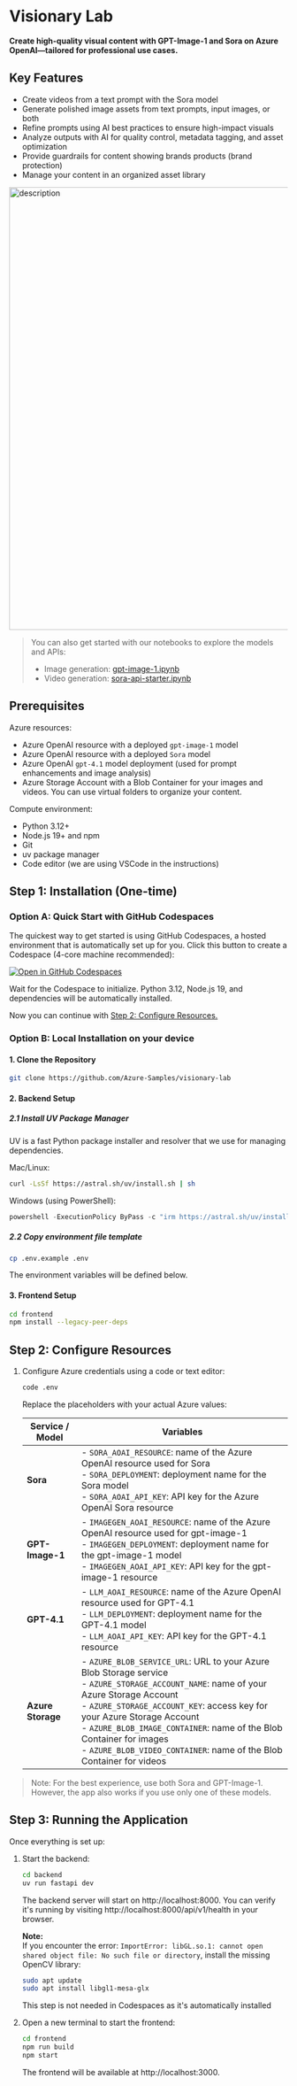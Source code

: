 # Visionary Lab

**Create high-quality visual content with GPT-Image-1 and Sora on Azure OpenAI—tailored for professional use cases.**

## Key Features

- Create videos from a text prompt with the Sora model
- Generate polished image assets from text prompts, input images, or both
- Refine prompts using AI best practices to ensure high-impact visuals
- Analyze outputs with AI for quality control, metadata tagging, and asset optimization
- Provide guardrails for content showing brands products (brand protection)
- Manage your content in an organized asset library

<img src="ui-sample.png" alt="description" width="800"/>

> You can also get started with our notebooks to explore the models and APIs:
>
> - Image generation: [gpt-image-1.ipynb](notebooks/gpt-image-1.ipynb)
> - Video generation: [sora-api-starter.ipynb](notebooks/sora-api-starter.ipynb)

## Prerequisites

Azure resources:

- Azure OpenAI resource with a deployed `gpt-image-1` model
- Azure OpenAI resource with a deployed `Sora` model
- Azure OpenAI `gpt-4.1` model deployment (used for prompt enhancements and image analysis)
- Azure Storage Account with a Blob Container for your images and videos. You can use virtual folders to organize your content.

Compute environment:

- Python 3.12+
- Node.js 19+ and npm
- Git
- uv package manager
- Code editor (we are using VSCode in the instructions)

## Step 1: Installation (One-time)

### Option A: Quick Start with GitHub Codespaces

The quickest way to get started is using GitHub Codespaces, a hosted environment that is automatically set up for you. Click this button to create a Codespace (4-core machine recommended):

[![Open in GitHub Codespaces](https://github.com/codespaces/badge.svg)](https://github.com/codespaces/new?hide_repo_select=true&ref=main&repo=Azure-Samples/visionary-lab)

Wait for the Codespace to initialize. Python 3.12, Node.js 19, and dependencies will be automatically installed.

Now you can continue with [Step 2: Configure Resources.](#step-2-configure-resources)

### Option B: Local Installation on your device

#### 1. Clone the Repository

```bash
git clone https://github.com/Azure-Samples/visionary-lab
```

#### 2. Backend Setup

##### 2.1 Install UV Package Manager

UV is a fast Python package installer and resolver that we use for managing dependencies.

Mac/Linux:

```bash
curl -LsSf https://astral.sh/uv/install.sh | sh
```

Windows (using PowerShell):

```powershell
powershell -ExecutionPolicy ByPass -c "irm https://astral.sh/uv/install.ps1 | iex"
```

##### 2.2 Copy environment file template

```bash
cp .env.example .env
```

The environment variables will be defined below.

#### 3. Frontend Setup

```bash
cd frontend
npm install --legacy-peer-deps
```

## Step 2: Configure Resources

1. Configure Azure credentials using a code or text editor:

   ```bash
   code .env
   ```

   Replace the placeholders with your actual Azure values:

   | Service / Model   | Variables                                                                                                                                                                                                                                                                                                                                                                      |
   | ----------------- | ------------------------------------------------------------------------------------------------------------------------------------------------------------------------------------------------------------------------------------------------------------------------------------------------------------------------------------------------------------------------------ |
   | **Sora**          | - `SORA_AOAI_RESOURCE`: name of the Azure OpenAI resource used for Sora <br> - `SORA_DEPLOYMENT`: deployment name for the Sora model <br> - `SORA_AOAI_API_KEY`: API key for the Azure OpenAI Sora resource                                                                                                                                                                    |
   | **GPT-Image-1**   | - `IMAGEGEN_AOAI_RESOURCE`: name of the Azure OpenAI resource used for gpt-image-1 <br> - `IMAGEGEN_DEPLOYMENT`: deployment name for the gpt-image-1 model <br> - `IMAGEGEN_AOAI_API_KEY`: API key for the gpt-image-1 resource                                                                                                                                                |
   | **GPT-4.1**       | - `LLM_AOAI_RESOURCE`: name of the Azure OpenAI resource used for GPT-4.1 <br> - `LLM_DEPLOYMENT`: deployment name for the GPT-4.1 model <br> - `LLM_AOAI_API_KEY`: API key for the GPT-4.1 resource                                                                                                                                                                           |
   | **Azure Storage** | - `AZURE_BLOB_SERVICE_URL`: URL to your Azure Blob Storage service <br> - `AZURE_STORAGE_ACCOUNT_NAME`: name of your Azure Storage Account <br> - `AZURE_STORAGE_ACCOUNT_KEY`: access key for your Azure Storage Account <br> - `AZURE_BLOB_IMAGE_CONTAINER`: name of the Blob Container for images <br> - `AZURE_BLOB_VIDEO_CONTAINER`: name of the Blob Container for videos |

> Note: For the best experience, use both Sora and GPT-Image-1. However, the app also works if you use only one of these models.

## Step 3: Running the Application

Once everything is set up:

1. Start the backend:

   ```bash
   cd backend
   uv run fastapi dev
   ```

   The backend server will start on http://localhost:8000. You can verify it's running by visiting http://localhost:8000/api/v1/health in your browser.

   **Note:**  
   If you encounter the error: `ImportError: libGL.so.1: cannot open shared object file: No such file or directory`, install the missing OpenCV library:

   ```bash
   sudo apt update
   sudo apt install libgl1-mesa-glx
   ```

   This step is not needed in Codespaces as it's automatically installed

2. Open a new terminal to start the frontend:

   ```bash
   cd frontend
   npm run build
   npm start
   ```

   The frontend will be available at http://localhost:3000.
